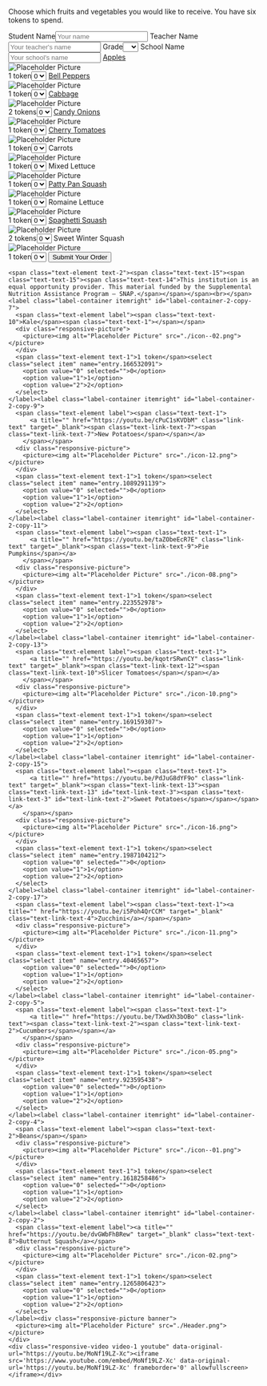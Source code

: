 <html>
  <head>
  <meta charset="utf-8">
  <meta name="viewport" content="width=device-width,initial-scale=1">
  <meta name="generator" content="Form Designer 4.0.551">
  <title>form</title>
  <link rel="stylesheet" href="css/foundation.min.css">
  <link rel="stylesheet" href="css/wireframe-theme.min.css">
  <script>document.createElement( "picture" );</script>
  <script class="picturefill" async="async" src="js/picturefill.min.js"></script>
  <script src="js/iframeResizer.contentWindow.min.js"></script>
  <link rel="stylesheet" href="css/main.css">
<style>

    .container{
      display: flex;
      justify-content: center;


    }
    .alertbox{
      color: #721c24;
      background-color: #f8d7da;
      border-color: #f5c6cb;
      position: relative;
      padding: .75rem 1.25rem;
      margin-bottom: 1rem;
      border: 1px solid transparent;
      border-radius: .25rem;
      width: 50%;
      align-self: center;
      display:none;
    }

  </style>
</head>
<body class="no-js">
  <form class="form-container order-form" data-abide="" novalidate="" action="https://docs.google.com/forms/u/1/d/e/1FAIpQLSefz9158Q-t3yBaMUAe-RmcPN0RFzgEmTVNz_bL5QewRpRU9g/formResponse" method="post">
    <p class="paragraph header-graf"><span class="paragraph-text-4"><span class="paragraph-text-4">Choose which fruits and vegetables you would like to receive. You have<span class="paragraph-text-3"> six tokens</span> to spend.&nbsp;</span></span></p><label class="label-container short-form">
      <span class="text-element label">Student Name</span><input value="" type="text" name="entry.1955114947" required="required" pattern="^[0-9a-zA-Z]+$" autocomplete="on" placeholder="Your name" maxlength="150" class="studentname">
    </label><label class="label-container short-form" id="label-container-4">
      <span class="text-element label">Teacher Name</span><input value="" type="text" name="entry.1032840143" required="required" placeholder="Your teacher's name" class="teachername">
    </label><label class="label-container label-container-1">
      <span class="text-element label">Grade</span><select class="select grade" name="entry.605004078" required="required">
        <option value="" selected="selected" disabled="disabled"></option>
        <option value="K">K</option>
        <option value="1">1</option>
        <option value="2">2</option>
        <option value="3">3</option>
        <option value="4">4</option>
        <option value="5">5</option>
        <option value="6">6</option>
        <option value="7">7</option>
        <option value="8">8</option>
      </select>
    </label><label class="label-container short-form" id="label-container-2">
      <span class="text-element label">School Name</span><input value="" type="text" name="entry.216446209" required="required" placeholder="Your school's name" class="schoolname">
    </label><label class="label-container itemleft" id="label-container-3">
      <span class="text-element label"><span class="text-text-3"><a title="" href="https://youtu.be/MA7fU5wJaYU" target="_blank" class="text-text-4">Apples</a></span></span>
      <div class="responsive-picture">
        <picture><img alt="Placeholder Picture" src="./icon-01.png"></picture>
      </div>
      <span class="text-element text-1">1 token</span><select class="select item" name="entry.2130154626">
        <option value="0" selected="">0</option>
        <option value="1">1</option>
        <option value="2">2</option>
      </select>
    </label><label class="label-container itemleft" id="label-container-1">
      <span class="text-element label"><span class="text-text-6"><span class="text-text-5"><a title="" href="https://youtu.be/n6tpcAMgO6c" target="_blank" class="text-text-7">Bell Peppers</a></span></span></span>
      <div class="responsive-picture">
        <picture><img alt="Placeholder Picture" src="./icon-13.png"></picture>
      </div>
      <span class="text-element text-1">1 token</span><select class="select item" name="entry.823524060">
        <option value="0" selected="">0</option>
        <option value="1">1</option>
        <option value="2">2</option>
      </select>
    </label><label class="label-container itemleft" id="label-container-1-copy-2">
      <span class="text-element label"><span class="text-text-1">
          <a title="" href="https://youtu.be/OqZ6JCy_qts" target="_blank" class="link-text"><span class="text-link-text-6"><span class="text-link-text-6">Cabbage</span></span></a>
        </span></span>
      <div class="responsive-picture">
        <picture><img alt="Placeholder Picture" src="./icon-03.png"></picture>
      </div>
      <span class="text-element text-1">2 tokens</span><select class="select item" name="entry.494722101">
        <option value="0" selected="">0</option>
        <option value="2">1</option>
        <option value="4">2</option>
      </select>
    </label><label class="label-container itemright" id="label-container-2-copy-1">
      <span class="text-element label"><span class="text-text-1">
          <a title="" href="https://youtu.be/HAm_ab57B_U" class="link-text"><span class="big-link-text">Candy Onions</span></a>
        </span></span>
      <div class="responsive-picture">
        <picture><img alt="Placeholder Picture" src="./icon-06.png"></picture>
      </div>
      <span class="text-element text-1">1 token</span><select class="select item" name="entry.1996590986">
        <option value="0" selected="">0</option>
        <option value="1">1</option>
        <option value="2">2</option>
      </select>
    </label><label class="label-container itemleft" id="label-container-2-copy-3">
      <span class="text-element label"><span class="text-text-1">
          <a title="" href="https://youtu.be/44tKYGVy0M0" class="link-text"><span class="text-link-text-1"><span class="text-link-text-1">Cherry Tomatoes</span></span></a>
        </span></span>
      <div class="responsive-picture">
        <picture><img alt="Placeholder Picture" src="./icon-04.png"></picture>
      </div>
      <span class="text-element text-1">1 token</span><select class="select item" name="entry.1434192370">
        <option value="0" selected="">0</option>
        <option value="1">1</option>
        <option value="2">2</option>
      </select>
    </label><label class="label-container itemleft" id="label-container-2-copy-6">
      <span class="text-element label"><span class="text-text-9">Carrots</span><span class="text-text-1"></span></span>
      <div class="responsive-picture">
        <picture><img alt="Placeholder Picture" src="./icon--06-01.png"></picture>
      </div>
      <span class="text-element text-1">1 token</span><select class="select item" name="entry.1187257876">
        <option value="0" selected="">0</option>
        <option value="1">1</option>
        <option value="2">2</option>
      </select>
    </label><label class="label-container itemleft" id="label-container-2-copy-8">
      <span class="text-element label"><span class="text-text-11">Mixed Lettuce</span></span>
      <div class="responsive-picture">
        <picture><img alt="Placeholder Picture" src="./icon--04.png"></picture>
      </div>
      <span class="text-element text-1">1 token</span><select class="select item" name="entry.1452384373">
        <option value="0" selected="">0</option>
        <option value="1">1</option>
        <option value="2">2</option>
      </select>
    </label><label class="label-container itemleft" id="label-container-2-copy-10">
      <span class="text-element label"><span class="text-text-1">
          <a title="" href="https://youtu.be/jCAyejtmYNA" class="link-text" target="_blank"><span class="text-link-text-8">Patty Pan Squash</span></a>
        </span></span>
      <div class="responsive-picture">
        <picture><img alt="Placeholder Picture" src="./icon-07.png"></picture>
      </div>
      <span class="text-element text-1">1 token</span><select class="select item" name="entry.72879420">
        <option value="0" selected="">0</option>
        <option value="1">1</option>
        <option value="2">2</option>
      </select>
    </label><label class="label-container itemleft" id="label-container-2-copy-12">
      <span class="text-element label"><span class="text-text-12">Romaine Lettuce</span><span class="text-text-1"></span></span>
      <div class="responsive-picture">
        <picture><img alt="Placeholder Picture" src="./icon--05.png"></picture>
      </div>
      <span class="text-element text-1">1 token</span><select class="select item" name="entry.146858240">
        <option value="0" selected="">0</option>
        <option value="1">1</option>
        <option value="2">2</option>
      </select>
    </label><label class="label-container itemleft" id="label-container-2-copy-14">
      <span class="text-element label"><span class="text-text-1">
          <a title="" href="https://youtu.be/lV2MFUW_f04" class="link-text" target="_blank"><span class="text-link-text-11"><span class="text-link-text-11" id="text-link-text-1">Spaghetti Squash</span></span></a>
        </span></span>
      <div class="responsive-picture">
        <picture><img alt="Placeholder Picture" src="./icon-09.png"></picture>
      </div>
      <span class="text-element text-1">2 tokens</span><select class="select item" name="entry.448573925">
        <option value="0" selected="">0</option>
        <option value="2">1</option>
        <option value="4">2</option>
      </select>
    </label><label class="label-container itemleft" id="label-container-2-copy-16">
      <span class="text-element label"><span class="text-text-13">Sweet Winter Squash</span></span>
      <div class="responsive-picture">
        <picture><img alt="Placeholder Picture" src="./icon--03.png"></picture>
      </div>
      <span class="text-element text-1">1 token</span><select class="select item" name="entry.450550920">
        <option value="0" selected="">0</option>
        <option value="1">1</option>
        <option value="2">2</option>
      </select>
    </label><button id="submitButton" type="submit" class="button">Submit&nbsp;Your&nbsp;Order<br></button>

    <span class="text-element text-2"><span class="text-text-15"><span class="text-text-15"><span class="text-text-14">This institution is an equal opportunity provider. This material funded by the Supplemental Nutrition Assistance Program — SNAP.</span></span></span><br></span><label class="label-container itemright" id="label-container-2-copy-7">
      <span class="text-element label"><span class="text-text-10">Kale</span><span class="text-text-1"></span></span>
      <div class="responsive-picture">
        <picture><img alt="Placeholder Picture" src="./icon--02.png"></picture>
      </div>
      <span class="text-element text-1">1 token</span><select class="select item" name="entry.166532091">
        <option value="0" selected="">0</option>
        <option value="1">1</option>
        <option value="2">2</option>
      </select>
    </label><label class="label-container itemright" id="label-container-2-copy-9">
      <span class="text-element label"><span class="text-text-1">
          <a title="" href="https://youtu.be/cPuC1sKVDbM" class="link-text" target="_blank"><span class="text-link-text-7"><span class="text-link-text-7">New Potatoes</span></span></a>
        </span></span>
      <div class="responsive-picture">
        <picture><img alt="Placeholder Picture" src="./icon-12.png"></picture>
      </div>
      <span class="text-element text-1">1 token</span><select class="select item" name="entry.1089291139">
        <option value="0" selected="">0</option>
        <option value="1">1</option>
        <option value="2">2</option>
      </select>
    </label><label class="label-container itemright" id="label-container-2-copy-11">
      <span class="text-element label"><span class="text-text-1">
          <a title="" href="https://youtu.be/taZObeEcR7E" class="link-text" target="_blank"><span class="text-link-text-9">Pie Pumpkins</span></a>
        </span></span>
      <div class="responsive-picture">
        <picture><img alt="Placeholder Picture" src="./icon-08.png"></picture>
      </div>
      <span class="text-element text-1">1 token</span><select class="select item" name="entry.223552978">
        <option value="0" selected="">0</option>
        <option value="1">1</option>
        <option value="2">2</option>
      </select>
    </label><label class="label-container itemright" id="label-container-2-copy-13">
      <span class="text-element label"><span class="text-text-1">
          <a title="" href="https://youtu.be/kqotrSRwnCY" class="link-text" target="_blank"><span class="text-link-text-12"><span class="text-link-text-10">Slicer Tomatoes</span></span></a>
        </span></span>
      <div class="responsive-picture">
        <picture><img alt="Placeholder Picture" src="./icon-10.png"></picture>
      </div>
      <span class="text-element text-1">1 token</span><select class="select item" name="entry.169159307">
        <option value="0" selected="">0</option>
        <option value="1">1</option>
        <option value="2">2</option>
      </select>
    </label><label class="label-container itemright" id="label-container-2-copy-15">
      <span class="text-element label"><span class="text-text-1">
          <a title="" href="https://youtu.be/PdJuG8dYF9o" class="link-text" target="_blank"><span class="text-link-text-13"><span class="text-link-text-13" id="text-link-text-3"><span class="text-link-text-3" id="text-link-text-2">Sweet Potatoes</span></span></span></a>
        </span></span>
      <div class="responsive-picture">
        <picture><img alt="Placeholder Picture" src="./icon-16.png"></picture>
      </div>
      <span class="text-element text-1">1 token</span><select class="select item" name="entry.1987104212">
        <option value="0" selected="">0</option>
        <option value="1">1</option>
        <option value="2">2</option>
      </select>
    </label><label class="label-container itemright" id="label-container-2-copy-17">
      <span class="text-element label"><span class="text-text-1"><a title="" href="https://youtu.be/i5Poh4QrCCM" target="_blank" class="text-link-text-4">Zucchini</a></span></span>
      <div class="responsive-picture">
        <picture><img alt="Placeholder Picture" src="./icon-11.png"></picture>
      </div>
      <span class="text-element text-1">1 token</span><select class="select item" name="entry.40465657">
        <option value="0" selected="">0</option>
        <option value="1">1</option>
        <option value="2">2</option>
      </select>
    </label><label class="label-container itemright" id="label-container-2-copy-5">
      <span class="text-element label"><span class="text-text-1">
          <a title="" href="https://youtu.be/TXwdXh3bOBo" class="link-text"><span class="text-link-text-2"><span class="text-link-text-2">Cucumbers</span></span></a>
        </span></span>
      <div class="responsive-picture">
        <picture><img alt="Placeholder Picture" src="./icon-05.png"></picture>
      </div>
      <span class="text-element text-1">1 token</span><select class="select item" name="entry.923595438">
        <option value="0" selected="">0</option>
        <option value="1">1</option>
        <option value="2">2</option>
      </select>
    </label><label class="label-container itemright" id="label-container-2-copy-4">
      <span class="text-element label"><span class="text-text-2">Beans</span></span>
      <div class="responsive-picture">
        <picture><img alt="Placeholder Picture" src="./icon--01.png"></picture>
      </div>
      <span class="text-element text-1">1 token</span><select class="select item" name="entry.1618258486">
        <option value="0" selected="">0</option>
        <option value="1">1</option>
        <option value="2">2</option>
      </select>
    </label><label class="label-container itemright" id="label-container-2-copy-2">
      <span class="text-element label"><a title="" href="https://youtu.be/dvGWbFhBRew" target="_blank" class="text-text-8">Butternut Squash</a></span>
      <div class="responsive-picture">
        <picture><img alt="Placeholder Picture" src="./icon-02.png"></picture>
      </div>
      <span class="text-element text-1">1 token</span><select class="select item" name="entry.1265806423">
        <option value="0" selected="">0</option>
        <option value="1">1</option>
        <option value="2">2</option>
      </select>
    </label><div class="responsive-picture banner">
      <picture><img alt="Placeholder Picture" src="./Header.png"></picture>
    </div>
    <div class="responsive-video video-1 youtube" data-original-url="https://youtu.be/MoNf19LZ-Xc"><iframe src='https://www.youtube.com/embed/MoNf19LZ-Xc' data-original-url='https://youtu.be/MoNf19LZ-Xc' frameborder='0' allowfullscreen></iframe></div>
  </form>
  
  <br>
  <div class="container">
    <div align="center" class="alertbox">
        TEST
    </div>
  
  <br><br>


<script src="js/jquery.min.js"></script>
  <script src="js/outofview.js"></script>
  <script src="js/what-input.min.js"></script>
  <script src="js/foundation.min.js"></script>
  <script>$(document).foundation();</script>
  
  </body>


<script type="text/javascript">
  
$(document).ready(function(){
  
  $( "#submitButton" ).click(function(e) {
        e.preventDefault();

        ctr=0;
        $(".item").each(function()
        {   
            if($(this).val() != 0)
            {
              ctr = ctr + +$(this).val();
            }
            
        });

        if(ctr == 6)
        {
          $(".alertbox").hide();
          $(".order-form").submit();

        }
        else if(ctr > 6)
        {
          $(".alertbox").show();
          $(".alertbox").text("Oops! You don't have enough tokens for this order. Try removing something from your order.")
        }
        else{
          $(".alertbox").show();
          $(".alertbox").text("You've spent " + ctr +" tokens. Be sure to spend all 6!")
        }

        

       
  });
  

});

</script>
